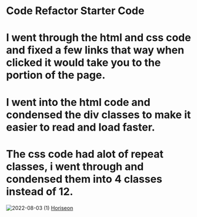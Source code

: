 # Code Refactor Starter Code
# I went through the html and css code and fixed a few links that way when clicked it would take you to the portion of the page.
# I went into the html code and condensed the div classes to make it easier to read and load faster.
# The css code had alot of repeat classes, i went through and condensed them into 4 classes instead of 12.
![2022-08-03 (1)](https://user-images.githubusercontent.com/108022127/182688192-9eed08d4-a7e3-49f6-85cc-2ca4c455c257.png)
<a href="https://tristanw63.github.io/Horiseon/" target="_blank">Horiseon</a>


